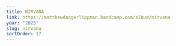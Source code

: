 ```yaml
---
title: NIRVANA
link: https://matthewdangerlippman.bandcamp.com/album/nirvana
year: "2025"
slug: nirvana
sortOrder: 17
---
```

